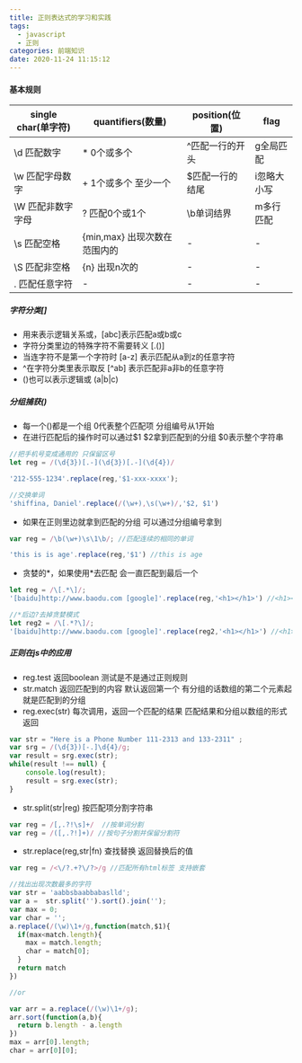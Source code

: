 ```yaml
---
title: 正则表达式的学习和实践
tags:
  - javascript
  - 正则
categories: 前端知识
date: 2020-11-24 11:15:12
---
```



#### 基本规则

| single char(单字符) | quantifiers(数量) | position(位置) | flag |
| ---- | ---- | ---- | ---- |
| \d 匹配数字 | * 0个或多个 | ^匹配一行的开头 | g全局匹配 |
| \w 匹配字母数字 | + 1个或多个 至少一个 | $匹配一行的结尾 | i忽略大小写 |
| \W 匹配非数字字母 | ? 匹配0个或1个 | \b单词结界 | m多行匹配 |
| \s 匹配空格 | {min,max} 出现次数在范围内的 | - | - |
| \S 匹配非空格 | {n} 出现n次的 | - | - |
| . 匹配任意字符 | - | - | - |

##### 字符分类[]

- 用来表示逻辑关系或，[abc]表示匹配a或b或c
- 字符分类里边的特殊字符不需要转义 [.()]
- 当连字符不是第一个字符时 [a-z] 表示匹配从a到z的任意字符
- ^在字符分类里表示取反 [^ab] 表示匹配非a非b的任意字符
- ()也可以表示逻辑或 (a|b|c)

##### 分组捕获()

- 每一个()都是一个组 0代表整个匹配项 分组编号从1开始
- 在进行匹配后的操作时可以通过$1 $2拿到匹配到的分组 $0表示整个字符串

```javascript
//把手机号变成通用的 只保留区号
let reg = /(\d{3})[.-](\d{3})[.-](\d{4})/

'212-555-1234'.replace(reg,'$1-xxx-xxxx');

//交换单词
'shiffina, Daniel'.replace(/(\w+),\s(\w+)/,'$2, $1')
```

- 如果在正则里边就拿到匹配的分组 可以通过分组编号拿到

```javascript
var reg = /\b(\w+)\s\1\b/; //匹配连续的相同的单词

'this is is age'.replace(reg,'$1') //this is age
```

- 贪婪的*，如果使用*去匹配 会一直匹配到最后一个

```javascript
let reg = /\[.*\]/;
'[baidu]http://www.baodu.com [google]'.replace(reg,'<h1></h1>') //<h1></h1>

//*后边?去掉贪婪模式
let reg2 = /\[.*?\]/;
'[baidu]http://www.baodu.com [google]'.replace(reg2,'<h1></h1>') //<h1></h1>http://www.baodu.com [google]
```

##### 正则在js中的应用

- reg.test 返回boolean 测试是不是通过正则规则
- str.match 返回匹配到的内容 默认返回第一个 有分组的话数组的第二个元素起就是匹配到的分组
- reg.exec(str) 每次调用，返回一个匹配的结果 匹配结果和分组以数组的形式返回

```javascript
var str = "Here is a Phone Number 111-2313 and 133-2311" ;
var srg = /(\d{3})[-.]\d{4}/g;
var result = srg.exec(str);
while(result !== null) {
    console.log(result);
    result = srg.exec(str);
}
```

- str.split(str|reg) 按匹配项分割字符串

```javascript
var reg = /[,.?!\s]+/  //按单词分割
var reg = /([,.?!]+)/ //按句子分割并保留分割符
```

- str.replace(reg,str|fn) 查找替换 返回替换后的值

```javascript
var reg = /<\/?.+?\/?>/g //匹配所有html标签 支持嵌套
```

```javascript
//找出出现次数最多的字符
var str = 'aabbsbaabbabaslld';
var a =  str.split('').sort().join('');
var max = 0;
var char = '';
a.replace(/(\w)\1+/g,function(match,$1){  
  if(max<match.length){
    max = match.length;
    char = match[0];
  }
  return match
})

//or

var arr = a.replace(/(\w)\1+/g);
arr.sort(function(a,b){
  return b.length - a.length
})
max = arr[0].length;
char = arr[0][0];
```
